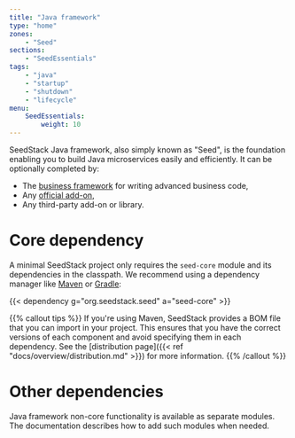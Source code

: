 ```yaml
---
title: "Java framework"
type: "home"
zones:
    - "Seed"
sections:
    - "SeedEssentials"
tags:
    - "java"
    - "startup"
    - "shutdown"
    - "lifecycle"
menu:
    SeedEssentials:
        weight: 10
---
```


SeedStack Java framework, also simply known as "Seed", is the foundation enabling you to build Java microservices easily 
and efficiently.<!--more--> It can be optionally completed by:
 
* The [business framework](/docs/business) for writing advanced business code,
* Any [official add-on](/addons),
* Any third-party add-on or library. 

# Core dependency

A minimal SeedStack project only requires the `seed-core` module and its dependencies in the classpath. We recommend
using a dependency manager like [Maven](http://maven.apache.org) or [Gradle](http://gradle.io):

{{< dependency g="org.seedstack.seed" a="seed-core" >}}

{{% callout tips %}}
If you're using Maven, SeedStack provides a BOM file that you can import in your project. This ensures that you have the
correct versions of each component and avoid specifying them in each dependency. See the [distribution page]({{< ref "docs/overview/distribution.md" >}}) 
for more information.
{{% /callout %}} 

# Other dependencies

Java framework non-core functionality is available as separate modules. The documentation describes how to add such
modules when needed.
